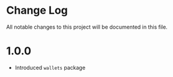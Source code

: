 # Change Log
All notable changes to this project will be documented in this file.



# 1.0.0
- Introduced `wallets` package 

